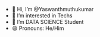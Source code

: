 - 👋 Hi, I’m @Yaswanthmuthukumar
- 👀 I’m interested in Techs
- 🌱 I’m DATA SCIENCE Student
- 😄 Pronouns: He/Him
<!---
Yaswanthmuthukumar059/Yaswanthmuthukumar059 is a ✨ special ✨ repository because its `README.md` (this file) appears on your GitHub profile.
You can click the Preview link to take a look at your changes.
--->
